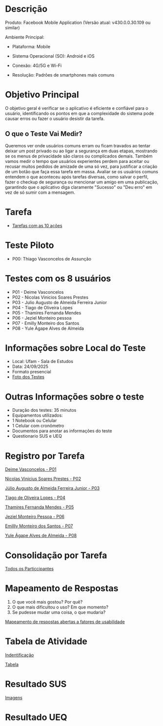 # Descrição

Produto: Facebook Mobile Application (Versão atual: v430.0.0.30.109 ou similar)

Ambiente Principal:

- Plataforma: Mobile

- Sistema Operacional (SO): Android e iOS

- Conexão:	4G/5G e Wi-Fi

- Resolução:	Padrões de smartphones mais comuns

# Objetivo Principal
O objetivo geral é verificar se o aplicativo é eficiente e confiável para o usuário, identificando os pontos em que a complexidade do sistema pode causar erros ou fazer o usuário desistir da tarefa.

## O que o Teste Vai Medir?

Queremos ver onde usuários comuns erram ou ficam travados ao tentar deixar um post privado ou ao ligar a segurança em duas etapas, mostrando se os menus de privacidade são claros ou complicados demais. Também vamos medir o tempo que usuários experientes perdem para aceitar ou recusar muitos pedidos de amizade de uma só vez, para justificar a criação de um botão que faça essa tarefa em massa. Avaliar se os usuários comuns entendem o que aconteceu após tarefas diversas, como salvar o perfil, fazer o checkup de segurança ou mencionar um amigo em uma publicação, garantindo que o aplicativo diga claramente "Sucesso" ou "Deu erro" em vez de só sumir com a mensagem.

# Tarefa
- [Tarefas com as 10 ações](https://drive.google.com/file/d/1r1MQUUFJfQf3YwOTu1tPJbcErCu-iSus/view?usp=drive_link)
  
# Teste Piloto
- P00: Thiago Vasconcelos de Assunção

# Testes com os 8 usuários
- P01 - Deime Vasconcelos
- P02 - Nicolas Vinicios Soares Prestes
- P03 - Julio Augusto de Almeida Ferreira Junior
- P04 - Tiago de Oliveira Lopes
- P05 - Thamires Fernanda Mendes
- P06 - Jeziel Monteiro pessoa
- P07 - Emilly Monteiro dos Santos
- P08 - Yule Ágape Alves de Almeida

# Informações sobre Local do Teste
- Local: Ufam - Sala de Estudos
- Data: 24/09/2025
- Formato presencial
- [Foto dos Testes](https://drive.google.com/drive/folders/1BjuZUNghrvWmAX27QyhVHc-IAvuf7hq6?usp=sharing)

# Outras Informações sobre o teste
- Duração dos testes: 35 minutos
- Equipamentos utilizados:
- 1 Notebook ou Celular
- 1 Celular com cronômetro
- Documentos para anotar as informações do teste
- Questionario SUS e UEQ

# Registro por Tarefa
[Deime Vasconcelos - P01](https://www.notion.so/27a71e2d25dc80b88cf3c23c4d24ca54?v=27a71e2d25dc80db957d000cf8ed25f3&source=copy_link)

[Nicolas Vinicius Soares Prestes  - P02](https://www.notion.so/27a71e2d25dc80819e0fd19d3ff087bb?v=27a71e2d25dc80de8c50000c120f3ff1&source=copy_link)

[Júlio Augusto de Almeida Ferreira Junior - P03](https://www.notion.so/27a71e2d25dc80a7a249cccef24ec6a4?v=27a71e2d25dc8183b6f6000c6f4e98cc&source=copy_link)

[Tiago de Oliveira Lopes - P04](https://www.notion.so/27a71e2d25dc803a9c04e29b92652ea0?v=27a71e2d25dc816c9460000c1282cabd&source=copy_link)

[Thamires Fernanda Mendes - P05](https://www.notion.so/27a71e2d25dc80f2a64adf7e78f8b22a?v=27a71e2d25dc8199b1f7000c041dfa6d&source=copy_link)

[Jeziel Monteiro Pessoa - P06](https://www.notion.so/27a71e2d25dc805db783e474f70dad4a?v=27a71e2d25dc81de995e000c6660d5aa&source=copy_link)

[Emillly Monteiro dos Santos - P07](https://www.notion.so/27a71e2d25dc80bda3d6ee8a4c8831ef?v=27a71e2d25dc814a839a000cce3f46c4&source=copy_link)

[Yule Ágape Alves de Almeida  - P08](https://www.notion.so/27a71e2d25dc80d49bf6c29081434871?v=27a71e2d25dc813087a7000cb33e089d&source=copy_link)

# Consolidação por Tarefa 
[Todos os Particcipantes](https://www.notion.so/27a71e2d25dc8070993edc1266fdd3d5?v=27a71e2d25dc803a89eb000cb6aeba96&source=copy_link)

# Mapeamento de Respostas

1. O que você mais gostou? Por quê?
2. O que mais dificultou o uso? Em que momento?
3. Se pudesse mudar uma coisa, o que mudaria?
   
[Mapeamento de respostas abertas a fatores de usabilidade](https://www.notion.so/27b71e2d25dc80989aaaf2da50427898?v=27b71e2d25dc808bbe10000c9d2ca24d&source=copy_link)



# Tabela de Atividade
[Indentificação](https://www.notion.so/Identifica-o-27b71e2d25dc80478bcdf67be9a898e8?source=copy_link)

[Tabela](https://www.notion.so/27b71e2d25dc80e09ccaeb6602d86ae4?v=27b71e2d25dc8091bfb9000c552f600a&source=copy_link)

# Resultado SUS
[Imagens](https://drive.google.com/drive/folders/1K1b7JsQaUOv6i5mpp0C90ueXQq1mpriD?usp=sharing)

# Resultado UEQ
